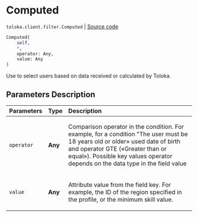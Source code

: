 # Computed
`toloka.client.filter.Computed` | [Source code](https://github.com/Toloka/toloka-kit/blob/v0.1.26/src/client/filter.py#L179)

```python
Computed(
    self,
    *,
    operator: Any,
    value: Any
)
```

Use to select users based on data received or calculated by Toloka.

## Parameters Description

| Parameters | Type | Description |
| :----------| :----| :-----------|
`operator`|**Any**|<p>Comparison operator in the condition. For example, for a condition &quot;The user must be 18 years old or older» used date of birth and operator GTE («Greater than or equal»). Possible key values operator depends on the data type in the field value</p>
`value`|**Any**|<p>Attribute value from the field key. For example, the ID of the region specified in the profile, or the minimum skill value.</p>
